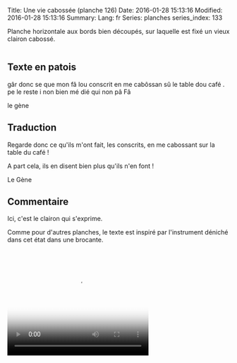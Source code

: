 Title: Une vie cabossée (planche 126)
Date: 2016-01-28 15:13:16
Modified: 2016-01-28 15:13:16
Summary: 
Lang: fr
Series: planches
series_index: 133

<p style="text-align:justify;">Planche horizontale aux bords bien
découpés, sur laquelle est fixé un vieux clairon cabossé.</p>

<figure class="image-block" style="float: center;">
  <img alt="" src="{static}/images/planche_126.png">
  <figcaption style="max-width: 609px"></figcaption>
</figure>

## Texte en patois

gâr donc se que mon fâ lou conscrit en me cabôssan sû le table dou
café . pe le reste i non bien mé dié qui non pâ Fâ

le gène

## Traduction

Regarde donc ce qu'ils m'ont fait, les conscrits, en me cabossant sur
la table du café !

A part cela, ils en disent bien plus qu'ils n'en font !

Le Gène

## Commentaire

Ici, c'est le clairon qui s'exprime.

Comme pour d'autres planches, le texte est inspiré par l'instrument
déniché dans cet état dans une brocante.


<video width="320" height="240" controls
  poster="{static}/images/thumbnails/video_126.jpg">
  <source src="https://d1njpgd0ygatdn.cloudfront.net/video_126.mp4" type="video/mp4">
</video>
